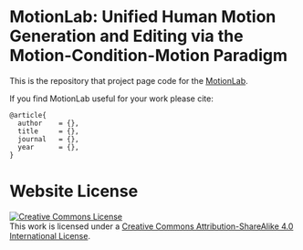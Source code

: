 # MotionLab: Unified Human Motion Generation and Editing via the Motion-Condition-Motion Paradigm

This is the repository that project page code for the [MotionLab](https://motionlab-anonymous.github.io/motionlab.github.io/).

If you find MotionLab useful for your work please cite:
```
@article{
  author    = {},
  title     = {},
  journal   = {},
  year      = {},
}
```

# Website License
<a rel="license" href="http://creativecommons.org/licenses/by-sa/4.0/"><img alt="Creative Commons License" style="border-width:0" src="https://i.creativecommons.org/l/by-sa/4.0/88x31.png" /></a><br />This work is licensed under a <a rel="license" href="http://creativecommons.org/licenses/by-sa/4.0/">Creative Commons Attribution-ShareAlike 4.0 International License</a>.
